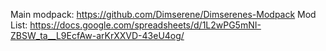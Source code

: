Main modpack: https://github.com/Dimserene/Dimserenes-Modpack
Mod List: https://docs.google.com/spreadsheets/d/1L2wPG5mNI-ZBSW_ta__L9EcfAw-arKrXXVD-43eU4og/
